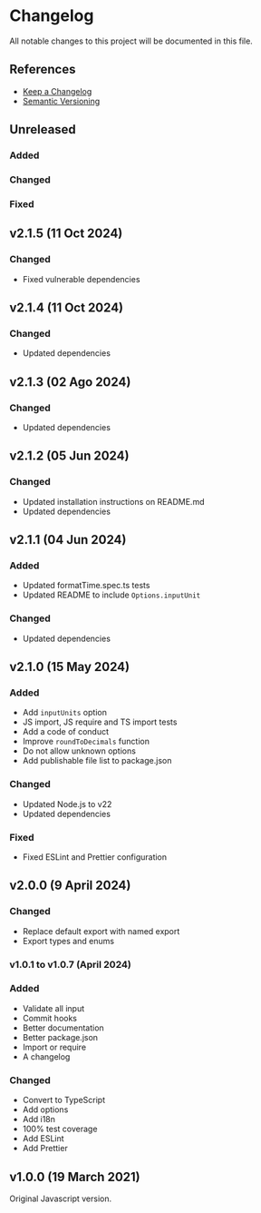 # Changelog

All notable changes to this project will be documented in this file.

## References

- [Keep a Changelog](https://keepachangelog.com/en/1.1.0/)
- [Semantic Versioning](https://semver.org/spec/v2.0.0.html)

## Unreleased

### Added

### Changed

### Fixed


## v2.1.5 (11 Oct 2024)

### Changed

- Fixed vulnerable dependencies

## v2.1.4 (11 Oct 2024)

### Changed

- Updated dependencies

## v2.1.3 (02 Ago 2024)

### Changed

- Updated dependencies

## v2.1.2 (05 Jun 2024)

### Changed

- Updated installation instructions on README.md
- Updated dependencies


## v2.1.1 (04 Jun 2024)

### Added

- Updated formatTime.spec.ts tests
- Updated README to include `Options.inputUnit`

### Changed

- Updated dependencies


## v2.1.0 (15 May 2024)

### Added

- Add `inputUnits` option
- JS import, JS require and TS import tests
- Add a code of conduct
- Improve `roundToDecimals` function
- Do not allow unknown options
- Add publishable file list to package.json

### Changed

- Updated Node.js to v22
- Updated dependencies

### Fixed

- Fixed ESLint and Prettier configuration

## v2.0.0 (9 April 2024)

### Changed

- Replace default export with named export
- Export types and enums

### v1.0.1 to v1.0.7 (April 2024)

### Added

- Validate all input
- Commit hooks
- Better documentation
- Better package.json
- Import or require
- A changelog

### Changed

- Convert to TypeScript
- Add options
- Add i18n
- 100% test coverage
- Add ESLint
- Add Prettier

## v1.0.0 (19 March 2021)

Original Javascript version.
